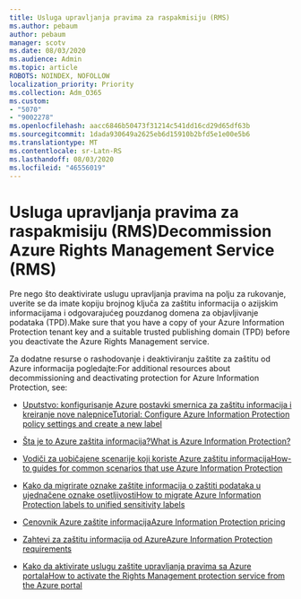 ```yaml
---
title: Usluga upravljanja pravima za raspakmisiju (RMS)
ms.author: pebaum
author: pebaum
manager: scotv
ms.date: 08/03/2020
ms.audience: Admin
ms.topic: article
ROBOTS: NOINDEX, NOFOLLOW
localization_priority: Priority
ms.collection: Adm_O365
ms.custom:
- "5070"
- "9002278"
ms.openlocfilehash: aacc6846b50473f31214c541dd16cd29d65df63b
ms.sourcegitcommit: 1dada930649a2625eb6d15910b2bfd5e1e00e5b6
ms.translationtype: MT
ms.contentlocale: sr-Latn-RS
ms.lasthandoff: 08/03/2020
ms.locfileid: "46556019"
---
```

# <a name="decommission-azure-rights-management-service-rms"></a><span data-ttu-id="c91fb-102">Usluga upravljanja pravima za raspakmisiju (RMS)</span><span class="sxs-lookup"><span data-stu-id="c91fb-102">Decommission Azure Rights Management Service (RMS)</span></span>

<span data-ttu-id="c91fb-103">Pre nego što deaktivirate uslugu upravljanja pravima na polju za rukovanje, uverite se da imate kopiju brojnog ključa za zaštitu informacija o azijskim informacijama i odgovarajućeg pouzdanog domena za objavljivanje podataka (TPD).</span><span class="sxs-lookup"><span data-stu-id="c91fb-103">Make sure that you have a copy of your Azure Information Protection tenant key and a suitable trusted publishing domain (TPD) before you deactivate the Azure Rights Management service.</span></span>

<span data-ttu-id="c91fb-104">Za dodatne resurse o rashodovanje i deaktiviranju zaštite za zaštitu od Azure informacija pogledajte:</span><span class="sxs-lookup"><span data-stu-id="c91fb-104">For additional resources about decommissioning and deactivating protection for Azure Information Protection, see:</span></span>

- [<span data-ttu-id="c91fb-105">Uputstvo: konfigurisanje Azure postavki smernica za zaštitu informacija i kreiranje nove nalepnice</span><span class="sxs-lookup"><span data-stu-id="c91fb-105">Tutorial: Configure Azure Information Protection policy settings and create a new label</span></span>](https://docs.microsoft.com/azure/information-protection/get-started/infoprotect-quick-start-tutorial)
- [<span data-ttu-id="c91fb-106">Šta je to Azure zaštita informacija?</span><span class="sxs-lookup"><span data-stu-id="c91fb-106">What is Azure Information Protection?</span></span>](https://docs.microsoft.com/azure/information-protection/what-is-information-protection)
- [<span data-ttu-id="c91fb-107">Vodiči za uobičajene scenarije koji koriste Azure zaštitu informacija</span><span class="sxs-lookup"><span data-stu-id="c91fb-107">How-to guides for common scenarios that use Azure Information Protection</span></span>](https://docs.microsoft.com/azure/information-protection/how-to-guides)  
    
- [<span data-ttu-id="c91fb-108">Kako da migrirate oznake zaštite informacija o zaštiti podataka u ujednačene oznake osetljivosti</span><span class="sxs-lookup"><span data-stu-id="c91fb-108">How to migrate Azure Information Protection labels to unified sensitivity labels</span></span>](https://docs.microsoft.com/azure/information-protection/configure-policy-migrate-labels)  
    
- [<span data-ttu-id="c91fb-109">Cenovnik Azure zaštite informacija</span><span class="sxs-lookup"><span data-stu-id="c91fb-109">Azure Information Protection pricing</span></span>](https://azure.microsoft.com/pricing/details/information-protection)  
    
- [<span data-ttu-id="c91fb-110">Zahtevi za zaštitu informacija od Azure</span><span class="sxs-lookup"><span data-stu-id="c91fb-110">Azure Information Protection requirements</span></span>](https://docs.microsoft.com/azure/information-protection/get-started/requirements)  
    
- [<span data-ttu-id="c91fb-111">Kako da aktivirate uslugu zaštite upravljanja pravima sa Azure portala</span><span class="sxs-lookup"><span data-stu-id="c91fb-111">How to activate the Rights Management protection service from the Azure portal</span></span>](https://docs.microsoft.com/azure/information-protection/deploy-use/activate-azure)